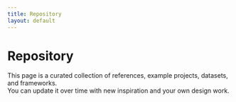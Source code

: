 ```yaml
---
title: Repository
layout: default
---
```


# Repository

This page is a curated collection of references, example projects, datasets, and frameworks.  
You can update it over time with new inspiration and your own design work.
